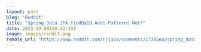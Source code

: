 ```yaml
---
layout: post
blog: "Reddit"
title: "Spring Data JPA findById Anti-Pattern? Not!"
date: 2023-10-08T20:32:39Z
image: images/reddit.png
remote_url: "https://www.reddit.com/r/java/comments/17395oa/spring_data_jpa_findbyid_antipattern_not/"
---
```

